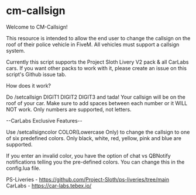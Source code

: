 # cm-callsign
 
Welcome to CM-Callsign! 

This resource is intended to allow the end user to change the callsign on the roof of their police vehicle in FiveM. All vehicles must support a callsign system. 

Currently this script supports the Project Sloth Livery V2 pack & all CarLabs cars. If you want other packs to work with it, please create an issue on this script's Github issue tab. 

How does it work?

Do /setcallsign DIGIT1 DIGIT2 DIGIT3 and tada! Your callsign will be on the roof of your car. Make sure to add spaces between each number or it WILL NOT work. Only numbers are supported, not letters.

--CarLabs Exclusive Features--

Use /setcallsigncolor COLOR(Lowercase Only) to change the callsign to one of six predefined colors. Only black, white, red, yellow, pink and blue are supported.

If you enter an invalid color, you have the option of chat vs QBNotify notifications telling you the pre-defined colors. You can change this in the config.lua file.


PS-Liveries - https://github.com/Project-Sloth/ps-liveries/tree/main
CarLabs - https://car-labs.tebex.io/
